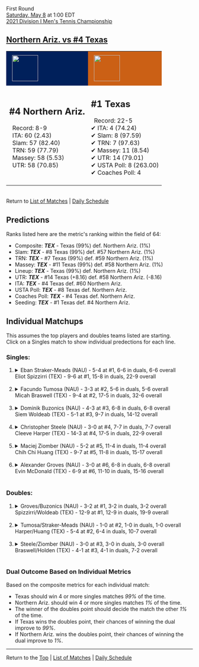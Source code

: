 First Round[](#top)<a name="top"></a>  
[Saturday, May 8](../../schedule/05-08.md) at 1:00 EDT  
[2021 Division I Men's Tennis Championship](../index.md)  
## [Northern Ariz. vs #4 Texas](https://www.ncaa.com/game/5833385)  

<table><tr style="background-color: #d9d9d9 !important"><td style="background-color: #00205B !important"><img src="https://www.ncaa.com/sites/default/files/images/logos/schools/n/northern-ariz.70.png" width="70" height="70" style="padding: 8px;" /></td><td style="background-color: #CB6015 !important"><img src="https://www.ncaa.com/sites/default/files/images/logos/schools/t/texas.70.png" width="70" height="70" style="padding: 8px;" /></td></tr><tr>
<td>  

<h2>#4 Northern Ariz.</h2>  
&nbsp; Record: 8-9<br>  
&nbsp; ITA: 60 (2.43)<br>  
&nbsp; Slam: 57 (82.40)<br>  
&nbsp; TRN: 59 (77.79)<br>  
&nbsp; Massey: 58 (5.53)<br>  
&nbsp; UTR: 58 (70.85)<br>  
<br>  

</td>
<td>  

<h2>#1 Texas</h2>  
&nbsp; Record: 22-5<br>  
&#10004; ITA: 4 (74.24)<br>  
&#10004; Slam: 8 (97.59)<br>  
&#10004; TRN: 7 (97.63)<br>  
&#10004; Massey: 11 (8.54)<br>  
&#10004; UTR: 14 (79.01)<br>  
&#10004; USTA Poll: 8 (263.00)<br>  
&#10004; Coaches Poll: 4<br>  
<br>  

</td>
</tr></table>  


<br>Return to [List of Matches](../index.md) &#124; [Daily Schedule](../../schedule/05-08.md)

## Predictions  

Ranks listed here are the metric's ranking within the field of 64:  
- Composite: ***TEX*** - Texas (99%) def. Northern Ariz. (1%)  
- Slam: ***TEX*** - #8 Texas (99%) def. #57 Northern Ariz. (1%)  
- TRN: ***TEX*** - #7 Texas (99%) def. #59 Northern Ariz. (1%)  
- Massey: ***TEX*** - #11 Texas (99%) def. #58 Northern Ariz. (1%)  
- Lineup: ***TEX*** - Texas (99%) def. Northern Ariz. (1%)  
- UTR: ***TEX*** - #14 Texas (+8.16) def. #58 Northern Ariz. (-8.16)  
- ITA: ***TEX*** - #4 Texas def. #60 Northern Ariz.  
- USTA Poll: ***TEX*** - #8 Texas def. Northern Ariz.  
- Coaches Poll: ***TEX*** - #4 Texas def. Northern Ariz.  
- Seeding: ***TEX*** - #1 Texas def. #4 Northern Ariz.  

## Individual Matchups  
This assumes the top players and doubles teams listed are starting.  
Click on a Singles match to show individual predections for each line.  

### Singles:  

<ol>
<li><details>
<summary markdown="span">Eban Straker-Meads (NAU) - 5-4 at #1, 6-6 in duals, 6-6 overall<br>Eliot Spizzirri (TEX) - 9-6 at #1, 15-8 in duals, 22-9 overall</summary>
<h4>Predictions</h4><ul>
<li>Composite: <b><i>TEX</i></b> - Spizzirri (96%) def. Straker-Meads (4%)</li>  
<li>Slam: <b><i>TEX</i></b> - Spizzirri (95%) def. Straker-Meads (5%)</li>  
<li>TRN: <b><i>TEX</i></b> - Spizzirri (98%) def. Straker-Meads (2%)</li>  
<li>Massey: <b><i>TEX</i></b> - Spizzirri (94%) def. Straker-Meads (6%)</li>  
<li>UTR: <b><i>TEX</i></b> - Spizzirri (95%) def. Straker-Meads (5%)</li>  
<li>ITA: <b><i>TEX</i></b> - Spizzirri (28.17) def. Straker-Meads (1.70)</li>  
</ul>
</details>&nbsp;</li>
<li><details>
<summary markdown="span">Facundo Tumosa (NAU) - 3-3 at #2, 5-6 in duals, 5-6 overall<br>Micah Braswell (TEX) - 9-4 at #2, 17-5 in duals, 32-6 overall</summary>
<h4>Predictions</h4><ul>
<li>Composite: <b><i>TEX</i></b> - Braswell (96%) def. Tumosa (4%)</li>  
<li>Slam: <b><i>TEX</i></b> - Braswell (95%) def. Tumosa (5%)</li>  
<li>TRN: <b><i>TEX</i></b> - Braswell (98%) def. Tumosa (2%)</li>  
<li>Massey: <b><i>TEX</i></b> - Braswell (96%) def. Tumosa (4%)</li>  
<li>UTR: <b><i>TEX</i></b> - Braswell (96%) def. Tumosa (4%)</li>  
<li>ITA: <b><i>TEX</i></b> - Braswell (20.88) def. Tumosa (1.38)</li>  
</ul>
</details>&nbsp;</li>
<li><details>
<summary markdown="span">Dominik Buzonics (NAU) - 4-3 at #3, 6-8 in duals, 6-8 overall<br>Siem Woldeab (TEX) - 5-1 at #3, 9-7 in duals, 14-12 overall</summary>
<h4>Predictions</h4><ul>
<li>Composite: <b><i>TEX</i></b> - Woldeab (99%) def. Buzonics (1%)</li>  
<li>Slam: <b><i>TEX</i></b> - Woldeab (99%) def. Buzonics (1%)</li>  
<li>TRN: <b><i>TEX</i></b> - Woldeab (99%) def. Buzonics (1%)</li>  
<li>Massey: <b><i>TEX</i></b> - Woldeab (99%) def. Buzonics (1%)</li>  
<li>UTR: <b><i>TEX</i></b> - Woldeab (97%) def. Buzonics (3%)</li>  
<li>ITA: <b><i>TEX</i></b> - Woldeab (9.31) def. Buzonics (1.51)</li>  
</ul>
</details>&nbsp;</li>
<li><details>
<summary markdown="span">Christopher Steele (NAU) - 3-0 at #4, 7-7 in duals, 7-7 overall<br>Cleeve Harper (TEX) - 14-3 at #4, 17-5 in duals, 22-9 overall</summary>
<h4>Predictions</h4><ul>
<li>Composite: <b><i>TEX</i></b> - Harper (98%) def. Steele (2%)</li>  
<li>Slam: <b><i>TEX</i></b> - Harper (98%) def. Steele (2%)</li>  
<li>TRN: <b><i>TEX</i></b> - Harper (99%) def. Steele (1%)</li>  
<li>Massey: <b><i>TEX</i></b> - Harper (98%) def. Steele (2%)</li>  
<li>UTR: <b><i>TEX</i></b> - Harper (98%) def. Steele (2%)</li>  
<li>ITA: <b><i>TEX</i></b> - Harper (5.83) def. Steele (2.01)</li>  
</ul>
</details>&nbsp;</li>
<li><details>
<summary markdown="span">Maciej Ziomber (NAU) - 5-2 at #5, 11-4 in duals, 11-4 overall<br>Chih Chi Huang (TEX) - 9-7 at #5, 11-8 in duals, 15-17 overall</summary>
<h4>Predictions</h4><ul>
<li>Composite: <b><i>TEX</i></b> - Huang (91%) def. Ziomber (9%)</li>  
<li>Slam: <b><i>TEX</i></b> - Huang (95%) def. Ziomber (5%)</li>  
<li>TRN: <b><i>TEX</i></b> - Huang (95%) def. Ziomber (5%)</li>  
<li>Massey: <b><i>TEX</i></b> - Huang (82%) def. Ziomber (18%)</li>  
<li>UTR: <b><i>TEX</i></b> - Huang (92%) def. Ziomber (8%)</li>  
<li>ITA: <b><i>TEX</i></b> - # Huang def. Ziomber (2.68)</li>  
</ul>
</details>&nbsp;</li>
<li><details>
<summary markdown="span">Alexander Groves (NAU) - 3-0 at #6, 6-8 in duals, 6-8 overall<br>Evin McDonald (TEX) - 6-9 at #6, 11-10 in duals, 15-16 overall</summary>
<h4>Predictions</h4><ul>
<li>Composite: <b><i>TEX</i></b> - McDonald (94%) def. Groves (6%)</li>  
<li>Slam: <b><i>TEX</i></b> - McDonald (96%) def. Groves (4%)</li>  
<li>TRN: <b><i>TEX</i></b> - McDonald (98%) def. Groves (2%)</li>  
<li>Massey: <b><i>TEX</i></b> - McDonald (85%) def. Groves (15%)</li>  
<li>UTR: <b><i>TEX</i></b> - McDonald (96%) def. Groves (4%)</li>  
</ul>
</details>&nbsp;</li>
</ol>

### Doubles:  

<ol>
<li><details>
<summary markdown="span">Groves/Buzonics (NAU) - 3-2 at #1, 3-2 in duals, 3-2 overall<br>Spizzirri/Woldeab (TEX) - 12-9 at #1, 12-9 in duals, 19-9 overall</summary>
<br>Sorry, we don't have any metrics for this match
</details>&nbsp;</li>
<li><details>
<summary markdown="span">Tumosa/Straker-Meads (NAU) - 1-0 at #2, 1-0 in duals, 1-0 overall<br>Harper/Huang (TEX) - 5-4 at #2, 6-4 in duals, 10-7 overall</summary>
<br>Sorry, we don't have any metrics for this match
</details>&nbsp;</li>
<li><details>
<summary markdown="span">Steele/Ziomber (NAU) - 3-0 at #3, 3-0 in duals, 3-0 overall<br>Braswell/Holden (TEX) - 4-1 at #3, 4-1 in duals, 7-2 overall</summary>
<br>Sorry, we don't have any metrics for this match
</details>&nbsp;</li>
</ol>

### Dual Outcome Based on Individual Metrics  
  
Based on the composite metrics for each individual match:  
- Texas should win 4 or more singles matches *99%* of the time.  
- Northern Ariz. should win 4 or more singles matches *1%* of the time.  
- The winner of the doubles point should decide the match the other *1%* of the time.  
- If Texas wins the doubles point, their chances of winning the dual improve to *99%*.  
- If Northern Ariz. wins the doubles point, their chances of winning the dual improve to *1%*.  
  
------

Return to the [Top](#top) &#124; [List of Matches](../index.md) &#124; [Daily Schedule](../../schedule/05-08.md)  
